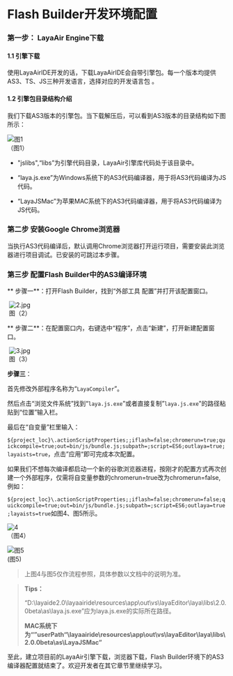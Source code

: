 # Flash Builder开发环境配置

### 第一步： LayaAir Engine下载

#### 1.1 引擎下载

​     使用LayaAirIDE开发的话，下载LayaAirIDE会自带引擎包。每一个版本均提供AS3、TS、JS三种开发语言，选择对应的开发语言包 。 

#### 1.2 引擎包目录结构介绍  

我们下载AS3版本的引擎包。当下载解压后，可以看到AS3版本的目录结构如下图所示：

![图1](img/1.png) <br/>  （图1） 

- "jslibs",“libs”为引擎代码目录，LayaAir引擎库代码处于该目录中。

- “laya.js.exe”为Windows系统下的AS3代码编译器，用于将AS3代码编译为JS代码。

- “LayaJSMac”为苹果MAC系统下的AS3代码编译器，用于将AS3代码编译为JS代码。

  


### 第二步 安装Google Chrome浏览器

​    当执行AS3代码编译后，默认调用Chrome浏览器打开运行项目，需要安装此浏览器进行项目调试。已安装的可跳过本步骤。



### 第三步 配置Flash Builder中的AS3编译环境

**    步骤一**：打开Flash Builder，找到“外部工具 配置”并打开该配置窗口。

​    ![2.jpg](img/2.jpg)<br/>
​  图（2）  


**    步骤二**：在配置窗口内，右键选中“程序”，点击“新建”，打开新建配置窗口。

​    ![3.jpg](img/3.jpg)<br/>
​   图（3） 



**步骤三**：

首先修改外部程序名称为“`LayaCompiler`”。

然后点击“浏览文件系统”找到“`laya.js.exe`”或者直接复制”`laya.js.exe`”的路径粘贴到“位置”输入栏。

最后在“自变量”栏里输入：

`${project_loc}\.actionScriptProperties;;iflash=false;chromerun=true;quickcompile=true;out=bin/js/bundle.js;subpath=;script=ES6;outlaya=true;layaists=true`，点击”应用“即可完成本次配置。

如果我们不想每次编译都启动一个新的谷歌浏览器进程，按刚才的配置方式再次创建一个外部程序，仅需将自变量参数的chromerun=true改为chromerun=false, 例如：

`${project_loc}\.actionScriptProperties;;iflash=false;chromerun=false;quickcompile=true;out=bin/js/bundle.js;subpath=;script=ES6;outlaya=true;layaists=true`如图4、图5所示。

![4](img/4.png)<br />  （图4）

![图5](img/5.png) <br/> (图5)

>  上图4与图5仅作流程参照，具体参数以文档中的说明为准。
>

> **Tips：**
>
> “D:\layaide2.0\layaairide\resources\app\out\vs\layaEditor\laya\libs\2.0.0beta\as\laya.js.exe”应为laya.js.exe的实际所在路径。
>
> **MAC系统下为“”userPath“\layaairide\resources\app\out\vs\layaEditor\laya\libs\2.0.0beta\as\LayaJSMac”**



至此，建立项目前的LayaAir引擎下载，浏览器下载，Flash Builder环境下的AS3编译器配置就结束了。欢迎开发者在其它章节里继续学习。